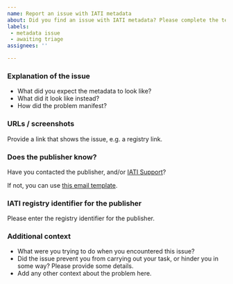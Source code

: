 ```yaml
---
name: Report an issue with IATI metadata
about: Did you find an issue with IATI metadata? Please complete the template to make a public record of it.
labels:
 - metadata issue
 - awaiting triage
assignees: ''

---
```


### Explanation of the issue

 * What did you expect the metadata to look like?
 * What did it look like instead?
 * How did the problem manifest?

### URLs / screenshots

Provide a link that shows the issue, e.g. a registry link.

### Does the publisher know?

Have you contacted the publisher, and/or [IATI Support](mailto:support@iatistandard.org)?

If not, you can use [this email template](https://github.com/codeforIATI/iati-data-bugtracker/blob/main/email-template.md).

### IATI registry identifier for the publisher

Please enter the registry identifier for the publisher.

### Additional context

 * What were you trying to do when you encountered this issue?
 * Did the issue prevent you from carrying out your task, or hinder you in some way? Please provide some details.
 * Add any other context about the problem here.
